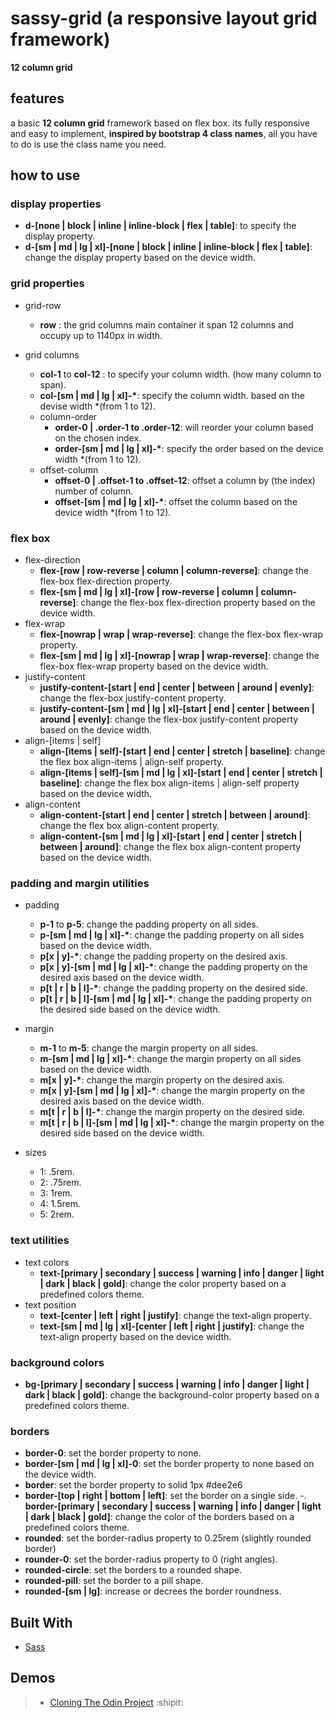 # sassy-grid (a responsive layout grid framework)

**12 column grid**

## features

a basic **12 column grid** framework based on flex box.
its fully responsive and easy to implement,
**inspired by bootstrap 4 class names**, all you have to do is use the class name you need.

## how to use

### display properties

- **d-[none | block | inline | inline-block | flex | table]**: to specify the display property.
- **d-[sm | md | lg | xl]-[none | block | inline | inline-block | flex | table]**: change the display property based on the device width.

### grid properties

- grid-row

  - **row** : the grid columns main container it span 12 columns and occupy up to 1140px in width.

- grid columns
  - **col-1** to **col-12** : to specify your column width. (how many column to span).
  - **col-[sm | md | lg | xl]-\***: specify the column width. based on the devise width \*(from 1 to 12).
  * column-order
    - **order-0 | .order-1 to .order-12**: will reorder your column based on the chosen index.
    - **order-[sm | md | lg | xl]-\***: specify the order based on the device width \*(from 1 to 12).
  * offset-column
    - **offset-0 | .offset-1 to .offset-12**: offset a column by (the index) number of column.
    - **offset-[sm | md | lg | xl]-\***: offset the column based on the device width \*(from 1 to 12).

### flex box

- flex-direction
  - **flex-[row | row-reverse | column | column-reverse]**: change the flex-box flex-direction property.
  - **flex-[sm | md | lg | xl]-[row | row-reverse | column | column-reverse]**: change the flex-box flex-direction property based on the device width.
- flex-wrap
  - **flex-[nowrap | wrap | wrap-reverse]**: change the flex-box flex-wrap property.
  - **flex-[sm | md | lg | xl]-[nowrap | wrap | wrap-reverse]**: change the flex-box flex-wrap property based on the device width.
- justify-content
  - **justify-content-[start | end | center | between | around | evenly]**: change the flex-box justify-content property.
  - **justify-content-[sm | md | lg | xl]-[start | end | center | between | around | evenly]**: change the flex-box justify-content property based on the device width.
- align-[items | self]
  - **align-[items | self]-[start | end | center | stretch | baseline]**: change the flex box align-items | align-self property.
  - **align-[items | self]-[sm | md | lg | xl]-[start | end | center | stretch | baseline]**: change the flex box align-items | align-self property based on the device width.
- align-content
  - **align-content-[start | end | center | stretch | between | around]**: change the flex box align-content property.
  - **align-content-[sm | md | lg | xl]-[start | end | center | stretch | between | around]**: change the flex box align-content property based on the device width.

### padding and margin utilities

- padding
  - **p-1** to **p-5**: change the padding property on all sides.
  - **p-[sm | md | lg | xl]-\***: change the padding property on all sides based on the device width.
  - **p[x | y]-\***: change the padding property on the desired axis.
  - **p[x | y]-[sm | md | lg | xl]-\***: change the padding property on the desired axis based on the device width.
  - **p[t | r | b | l]-\***: change the padding property on the desired side.
  - **p[t | r | b | l]-[sm | md | lg | xl]-\***: change the padding property on the desired side based on the device width.
- margin

  - **m-1** to **m-5**: change the margin property on all sides.
  - **m-[sm | md | lg | xl]-\***: change the margin property on all sides based on the device width.
  - **m[x | y]-\***: change the margin property on the desired axis.
  - **m[x | y]-[sm | md | lg | xl]-\***: change the margin property on the desired axis based on the device width.
  - **m[t | r | b | l]-\***: change the margin property on the desired side.
  - **m[t | r | b | l]-[sm | md | lg | xl]-\***: change the margin property on the desired side based on the device width.

- sizes
  - 1: .5rem.
  - 2: .75rem.
  - 3: 1rem.
  - 4: 1.5rem.
  - 5: 2rem.

### text utilities

- text colors
  - **text-[primary | secondary | success | warning | info | danger | light | dark | black | gold]**: change the color property based on a predefined colors theme.
- text position
  - **text-[center | left | right | justify]**: change the text-align property.
  - **text-[sm | md | lg | xl]-[center | left | right | justify]**: change the text-align property based on the device width.

### background colors

- **bg-[primary | secondary | success | warning | info | danger | light | dark | black | gold]**: change the background-color property based on a predefined colors theme.

### borders

- **border-0**: set the border property to none.
- **border-[sm | md | lg | xl]-0**: set the border property to none based on the device width.
- **border**: set the border property to solid 1px #dee2e6
- **border-[top | right | bottom | left]**: set the border on a single side.
  -. **border-[primary | secondary | success | warning | info | danger | light | dark | black | gold]**: change the color of the borders based on a predefined colors theme.
- **rounded**: set the border-radius property to 0.25rem (slightly rounded border)
- **rounder-0**: set the border-radius property to 0 (right angles).
- **rounded-circle**: set the borders to a rounded shape.
- **rounded-pill**: set the border to a pill shape.
- **rounded-[sm | lg]**: increase or decrees the border roundness.

## Built With

- [Sass](https://sass-lang.com/)

## Demos

> - [Cloning The Odin Project](https://zakarya-mks.github.io/sassy-grid/) :shipit:

